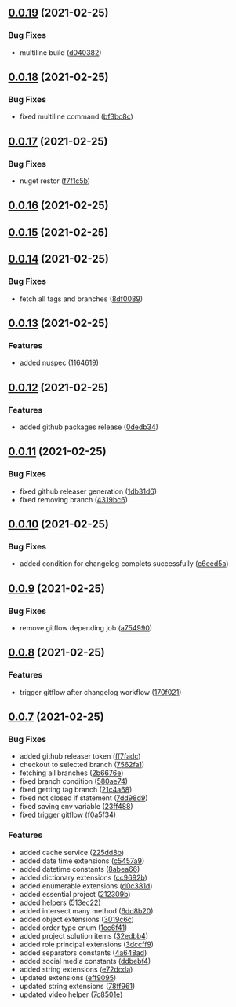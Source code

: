 <a name="0.0.19"></a>
## [0.0.19](https://github.com/thecogworks/cog-essentials/compare/0.0.18...0.0.19) (2021-02-25)


### Bug Fixes

* multiline build ([d040382](https://github.com/thecogworks/cog-essentials/commit/d040382))



<a name="0.0.18"></a>
## [0.0.18](https://github.com/thecogworks/cog-essentials/compare/0.0.17...0.0.18) (2021-02-25)


### Bug Fixes

* fixed multiline command ([bf3bc8c](https://github.com/thecogworks/cog-essentials/commit/bf3bc8c))



<a name="0.0.17"></a>
## [0.0.17](https://github.com/thecogworks/cog-essentials/compare/0.0.16...0.0.17) (2021-02-25)


### Bug Fixes

* nuget restor ([f7f1c5b](https://github.com/thecogworks/cog-essentials/commit/f7f1c5b))



<a name="0.0.16"></a>
## [0.0.16](https://github.com/thecogworks/cog-essentials/compare/0.0.15...0.0.16) (2021-02-25)



<a name="0.0.15"></a>
## [0.0.15](https://github.com/thecogworks/cog-essentials/compare/0.0.14...0.0.15) (2021-02-25)



<a name="0.0.14"></a>
## [0.0.14](https://github.com/thecogworks/cog-essentials/compare/0.0.13...0.0.14) (2021-02-25)


### Bug Fixes

* fetch all tags and branches ([8df0089](https://github.com/thecogworks/cog-essentials/commit/8df0089))



<a name="0.0.13"></a>
## [0.0.13](https://github.com/thecogworks/cog-essentials/compare/0.0.12...0.0.13) (2021-02-25)


### Features

* added nuspec ([1164619](https://github.com/thecogworks/cog-essentials/commit/1164619))



<a name="0.0.12"></a>
## [0.0.12](https://github.com/thecogworks/cog-essentials/compare/0.0.11...0.0.12) (2021-02-25)


### Features

* added github packages release ([0dedb34](https://github.com/thecogworks/cog-essentials/commit/0dedb34))



<a name="0.0.11"></a>
## [0.0.11](https://github.com/thecogworks/cog-essentials/compare/0.0.10...0.0.11) (2021-02-25)


### Bug Fixes

* fixed github releaser generation ([1db31d6](https://github.com/thecogworks/cog-essentials/commit/1db31d6))
* fixed removing branch ([4319bc6](https://github.com/thecogworks/cog-essentials/commit/4319bc6))



<a name="0.0.10"></a>
## [0.0.10](https://github.com/thecogworks/cog-essentials/compare/0.0.9...0.0.10) (2021-02-25)


### Bug Fixes

* added condition for changelog complets successfully ([c6eed5a](https://github.com/thecogworks/cog-essentials/commit/c6eed5a))



<a name="0.0.9"></a>
## [0.0.9](https://github.com/thecogworks/cog-essentials/compare/0.0.8...0.0.9) (2021-02-25)


### Bug Fixes

* remove gitflow depending job ([a754990](https://github.com/thecogworks/cog-essentials/commit/a754990))



<a name="0.0.8"></a>
## [0.0.8](https://github.com/thecogworks/cog-essentials/compare/0.0.7...0.0.8) (2021-02-25)


### Features

* trigger gitflow after changelog workflow ([170f021](https://github.com/thecogworks/cog-essentials/commit/170f021))



<a name="0.0.7"></a>
## [0.0.7](https://github.com/thecogworks/cog-essentials/compare/212309b...0.0.7) (2021-02-25)


### Bug Fixes

* added github releaser token ([ff7fadc](https://github.com/thecogworks/cog-essentials/commit/ff7fadc))
* checkout to selected branch ([7562fa1](https://github.com/thecogworks/cog-essentials/commit/7562fa1))
* fetching all branches ([2b6676e](https://github.com/thecogworks/cog-essentials/commit/2b6676e))
* fixed branch condition ([580ae74](https://github.com/thecogworks/cog-essentials/commit/580ae74))
* fixed getting tag branch ([21c4a68](https://github.com/thecogworks/cog-essentials/commit/21c4a68))
* fixed not closed if statement ([7dd98d9](https://github.com/thecogworks/cog-essentials/commit/7dd98d9))
* fixed saving env variable ([23ff488](https://github.com/thecogworks/cog-essentials/commit/23ff488))
* fixed trigger gitflow ([f0a5f34](https://github.com/thecogworks/cog-essentials/commit/f0a5f34))


### Features

* added cache service ([225dd8b](https://github.com/thecogworks/cog-essentials/commit/225dd8b))
* added date time extensions ([c5457a9](https://github.com/thecogworks/cog-essentials/commit/c5457a9))
* added datetime constants ([8abea66](https://github.com/thecogworks/cog-essentials/commit/8abea66))
* added dictionary extensions ([cc9692b](https://github.com/thecogworks/cog-essentials/commit/cc9692b))
* added enumerable extensions ([d0c381d](https://github.com/thecogworks/cog-essentials/commit/d0c381d))
* added essential project ([212309b](https://github.com/thecogworks/cog-essentials/commit/212309b))
* added helpers ([513ec22](https://github.com/thecogworks/cog-essentials/commit/513ec22))
* added intersect many method ([6dd8b20](https://github.com/thecogworks/cog-essentials/commit/6dd8b20))
* added object extensions ([3019c6c](https://github.com/thecogworks/cog-essentials/commit/3019c6c))
* added order type enum ([1ec6f41](https://github.com/thecogworks/cog-essentials/commit/1ec6f41))
* added project solution items ([32edbb4](https://github.com/thecogworks/cog-essentials/commit/32edbb4))
* added role principal extensions ([3dccff9](https://github.com/thecogworks/cog-essentials/commit/3dccff9))
* added separators constants ([4a648ad](https://github.com/thecogworks/cog-essentials/commit/4a648ad))
* added social media constants ([ddbebf4](https://github.com/thecogworks/cog-essentials/commit/ddbebf4))
* added string extensions ([e72dcda](https://github.com/thecogworks/cog-essentials/commit/e72dcda))
* updated extensions ([eff9095](https://github.com/thecogworks/cog-essentials/commit/eff9095))
* updated string extensions ([78ff961](https://github.com/thecogworks/cog-essentials/commit/78ff961))
* updated video helper ([7c8501e](https://github.com/thecogworks/cog-essentials/commit/7c8501e))




